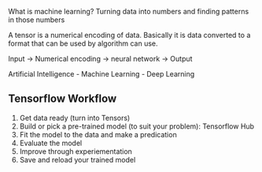 What is machine learning?
Turning data into numbers and finding patterns in those numbers

A tensor is a numerical encoding of data.
Basically it is data converted to a format that can be used by 
algorithm can use.

Input -> Numerical encoding -> neural network -> Output

Artificial Intelligence
    - Machine Learning
        - Deep Learning

## Tensorflow Workflow
1. Get data ready (turn into Tensors) 
2. Build or pick a pre-trained model (to suit your problem): Tensorflow Hub
3. Fit the model to the data and make a predication
4. Evaluate the model
5. Improve through experiementation
6. Save and reload your trained model

